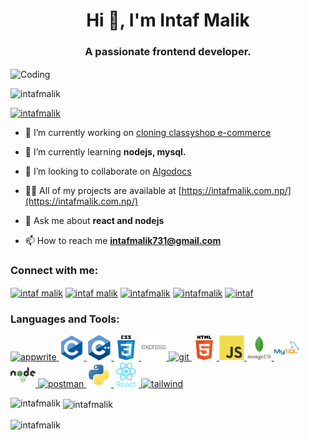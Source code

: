 <h1 align="center">Hi 👋, I'm Intaf Malik</h1>
<h3 align="center">A passionate frontend developer.</h3>

<img align="center" alt="Coding" height="400" src="https://eu-images.contentstack.com/v3/assets/blt6d90778a997de1cd/blt9d411bdc693374d1/64f17d8e990fe3cdee178eb4/hacker_Pira25_shutterstock.jpg?width=1280&auto=webp&quality=95&format=jpg&disable=upscale">

<p align="left"> <img src="https://komarev.com/ghpvc/?username=intafmalik&label=Profile%20views&color=0e75b6&style=flat" alt="intafmalik" /> </p>

<p align="left"> <a href="https://github.com/ryo-ma/github-profile-trophy"><img src="https://github-profile-trophy.vercel.app/?username=intafmalik" alt="intafmalik" /></a> </p>

- 🔭 I’m currently working on [cloning classyshop e-commerce](https://preview.themeforest.net/item/classyshop-premium-mega-store-prestashop-17-8x-responsive-theme/full_screen_preview/47471541?_ga=2.161698492.1299497312.1739563343-2114162964.1729242173)

- 🌱 I’m currently learning **nodejs, mysql.**

- 👯 I’m looking to collaborate on [Algodocs](algodocs.dec)

- 👨‍💻 All of my projects are available at [https://intafmalik.com.np/](https://intafmalik.com.np/)

- 💬 Ask me about **react and nodejs**

- 📫 How to reach me **intafmalik731@gmail.com**

<h3 align="left">Connect with me:</h3>
<p align="left">
<a href="https://linkedin.com/in/intaf malik" target="blank"><img align="center" src="https://raw.githubusercontent.com/rahuldkjain/github-profile-readme-generator/master/src/images/icons/Social/linked-in-alt.svg" alt="intaf malik" height="30" width="40" /></a>
<a href="https://fb.com/intaf malik" target="blank"><img align="center" src="https://raw.githubusercontent.com/rahuldkjain/github-profile-readme-generator/master/src/images/icons/Social/facebook.svg" alt="intaf malik" height="30" width="40" /></a>
<a href="https://instagram.com/intafmalik" target="blank"><img align="center" src="https://raw.githubusercontent.com/rahuldkjain/github-profile-readme-generator/master/src/images/icons/Social/instagram.svg" alt="intafmalik" height="30" width="40" /></a>
<a href="https://www.leetcode.com/intafmalik" target="blank"><img align="center" src="https://raw.githubusercontent.com/rahuldkjain/github-profile-readme-generator/master/src/images/icons/Social/leet-code.svg" alt="intafmalik" height="30" width="40" /></a>
<a href="https://discord.gg/intaf" target="blank"><img align="center" src="https://raw.githubusercontent.com/rahuldkjain/github-profile-readme-generator/master/src/images/icons/Social/discord.svg" alt="intaf" height="30" width="40" /></a>
</p>

<h3 align="left">Languages and Tools:</h3>
<p align="left"> <a href="https://appwrite.io" target="_blank" rel="noreferrer"> <img src="https://www.vectorlogo.zone/logos/appwriteio/appwriteio-icon.svg" alt="appwrite" width="40" height="40"/> </a> <a href="https://www.cprogramming.com/" target="_blank" rel="noreferrer"> <img src="https://raw.githubusercontent.com/devicons/devicon/master/icons/c/c-original.svg" alt="c" width="40" height="40"/> </a> <a href="https://www.w3schools.com/cpp/" target="_blank" rel="noreferrer"> <img src="https://raw.githubusercontent.com/devicons/devicon/master/icons/cplusplus/cplusplus-original.svg" alt="cplusplus" width="40" height="40"/> </a> <a href="https://www.w3schools.com/css/" target="_blank" rel="noreferrer"> <img src="https://raw.githubusercontent.com/devicons/devicon/master/icons/css3/css3-original-wordmark.svg" alt="css3" width="40" height="40"/> </a> <a href="https://expressjs.com" target="_blank" rel="noreferrer"> <img src="https://raw.githubusercontent.com/devicons/devicon/master/icons/express/express-original-wordmark.svg" alt="express" width="40" height="40"/> </a> <a href="https://git-scm.com/" target="_blank" rel="noreferrer"> <img src="https://www.vectorlogo.zone/logos/git-scm/git-scm-icon.svg" alt="git" width="40" height="40"/> </a> <a href="https://www.w3.org/html/" target="_blank" rel="noreferrer"> <img src="https://raw.githubusercontent.com/devicons/devicon/master/icons/html5/html5-original-wordmark.svg" alt="html5" width="40" height="40"/> </a> <a href="https://developer.mozilla.org/en-US/docs/Web/JavaScript" target="_blank" rel="noreferrer"> <img src="https://raw.githubusercontent.com/devicons/devicon/master/icons/javascript/javascript-original.svg" alt="javascript" width="40" height="40"/> </a> <a href="https://www.mongodb.com/" target="_blank" rel="noreferrer"> <img src="https://raw.githubusercontent.com/devicons/devicon/master/icons/mongodb/mongodb-original-wordmark.svg" alt="mongodb" width="40" height="40"/> </a> <a href="https://www.mysql.com/" target="_blank" rel="noreferrer"> <img src="https://raw.githubusercontent.com/devicons/devicon/master/icons/mysql/mysql-original-wordmark.svg" alt="mysql" width="40" height="40"/> </a> <a href="https://nodejs.org" target="_blank" rel="noreferrer"> <img src="https://raw.githubusercontent.com/devicons/devicon/master/icons/nodejs/nodejs-original-wordmark.svg" alt="nodejs" width="40" height="40"/> </a> <a href="https://postman.com" target="_blank" rel="noreferrer"> <img src="https://www.vectorlogo.zone/logos/getpostman/getpostman-icon.svg" alt="postman" width="40" height="40"/> </a> <a href="https://www.python.org" target="_blank" rel="noreferrer"> <img src="https://raw.githubusercontent.com/devicons/devicon/master/icons/python/python-original.svg" alt="python" width="40" height="40"/> </a> <a href="https://reactjs.org/" target="_blank" rel="noreferrer"> <img src="https://raw.githubusercontent.com/devicons/devicon/master/icons/react/react-original-wordmark.svg" alt="react" width="40" height="40"/> </a> <a href="https://tailwindcss.com/" target="_blank" rel="noreferrer"> <img src="https://www.vectorlogo.zone/logos/tailwindcss/tailwindcss-icon.svg" alt="tailwind" width="40" height="40"/> </a> </p>

<p><img align="left" src="https://github-readme-stats.vercel.app/api/top-langs?username=intafmalik&show_icons=true&locale=en&layout=compact" alt="intafmalik" /></p>

<p>&nbsp;<img align="center" src="https://github-readme-stats.vercel.app/api?username=intafmalik&show_icons=true&locale=en" alt="intafmalik" /></p>

<p><img align="center" src="https://github-readme-streak-stats.herokuapp.com/?user=intafmalik&" alt="intafmalik" /></p>

